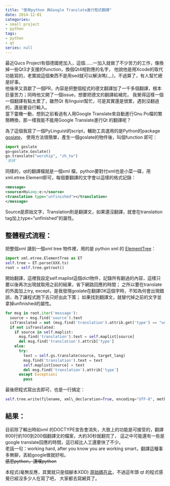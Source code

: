 ```yaml
---
title: "使用python 與Google Translate進行程式翻譯"
date: 2014-12-01
categories:
- small project
- python
tags:
- python
- qt
series: null
---
```


最近Qucs Project有個德國佬加入，這個……一加入就做了不少苦力的工作，像換掉一些Qt3才支援的function，換個Qt4相對應的名字，
他說他是用Xcode的取代功能寫的，老實說這個東西不是用sed就可以解決嗎(.\_.)，不過算了，有人幫忙總是好事。  
他後來又貢獻了一個PR，內容是把整個程式的德文翻譯加了一千多個翻譯，根本巨量苦力；同時他又開了一個issue，想要把德文的翻譯給補完，
我覺得這樣一個一個翻譯有點太累了，雖然Qt 有linguist幫忙，可是其實還是很累，遇到沒翻過的，還是要自行輸入。  
當下靈機一動，想到之前看過有人用Google Translate來自動進行Gnu Po檔的繁簡轉換，那一樣我能不能用Google Translate進行Qt 的翻譯呢？  
<!--more-->

為了這個我寫了一個PyLinguist的script，輔助工具選用的是Python的package [goslate](http://pythonhosted.org/goslate/)，
使用方法很簡單，產生一個goslate的物件後，叫個function 即可：  
```python
import goslate
go=goslate.Goslate()  
go.translate("worship", "zh_tw")   
'崇拜'   
```
同樣的，qt的翻譯檔就是一個xml 檔，python要對付xml也是小菜一碟，用xml.etree.Element即可，每個要翻譯的文字會以這樣的格式記錄：  
```xml
<message>  
<source>Hu&amp;e:</source>  
<translation type="unfinished"></translation>  
</message> 
```

Source是原始文字，Translation則是翻譯文，如果還沒翻譯，就會在translation tag加上type=”unfinished”的屬性。  

## 整體程式流程：  

把整個xml 讀到一個xml tree 物件裡，用的是 python xml 的 [ElementTree](https://docs.python.org/2/library/xml.etree.elementtree.html)：  
```python
import xml.etree.ElementTree as ET
self.tree = ET.parse(XXX.ts)  
root = self.tree.getroot()    
```
開始翻譯，這裡我設定self.maplist這個dict物件，記錄所有翻過的內容，這樣只要以後再次出現就取用之前的結果，省下網路回應的時間；
之所以要在translate的外面加上try, except，是我發現goslate在翻譯OK這個字時，不知為何會出現錯誤，為了讓程式跑下去只好出此下策；
如果找到翻譯文，就替代掉之前的文字並拿掉unfinished的屬性。  
```python
for msg in root.iter('message'):
  source = msg.find('source').text
  isTranslated = not (msg.find('translation').attrib.get('type') == "unfinished")
  if not isTranslated:
    if source in self.maplist:
      msg.find('translation').text = self.maplist[source]
      del msg.find('translation').attrib['type']
    else:
      try:
        text = self.gs.translate(source, target_lang)
        msg.find('translation').text = text
        self.maplist[source] = text
        del msg.find('translation').attrib['type']
      except Exception:
        pass
```
最後把程式寫出去即可，也是一行搞定：  

```python
self.tree.write(filename, xml\_declaration=True, encoding="UTF-8", method="html")   
```
## 結果：

目前除了輸出時如xml 的DOCTYPE宣告會消失，大致上的功能是可接受的，翻譯800行約100到200個翻譯文的檔案，大約30秒就翻完了，
這之中可能還有一些是google translate回應的時間，這已經比人工還要快了不少。  
老話一句：working hard, after you know you are working smart，翻譯這種事多無聊，丟給google做就好啦。  
~~感恩python，讚嘆python~~  

本程式(毫無反應，其實就只是個腳本XDD) [原始碼在此](https://github.com/yodalee/PyLinguist)，不過這年頭 qt 的程式感覺已經沒多少人在寫了吧，
大家都去寫網頁了。
